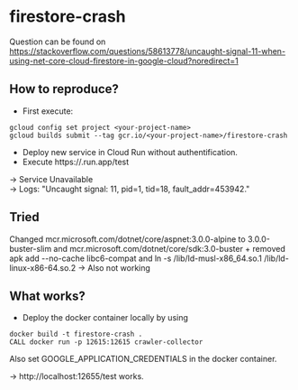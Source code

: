 # firestore-crash

Question can be found on https://stackoverflow.com/questions/58613778/uncaught-signal-11-when-using-net-core-cloud-firestore-in-google-cloud?noredirect=1

## How to reproduce?

* First execute:

```
gcloud config set project <your-project-name>
gcloud builds submit --tag gcr.io/<your-project-name>/firestore-crash
```

* Deploy new service in Cloud Run without authentification.
* Execute https://<your name>.run.app/test

-> Service Unavailable                                                                            
-> Logs: "Uncaught signal: 11, pid=1, tid=18, fault_addr=453942."

## Tried

Changed mcr.microsoft.com/dotnet/core/aspnet:3.0.0-alpine to 3.0.0-buster-slim and mcr.microsoft.com/dotnet/core/sdk:3.0-buster + removed apk add --no-cache libc6-compat and ln -s /lib/ld-musl-x86_64.so.1 /lib/ld-linux-x86-64.so.2
-> Also not working

## What works?

* Deploy the docker container locally by using

```
docker build -t firestore-crash .
CALL docker run -p 12615:12615 crawler-collector
```

Also set GOOGLE_APPLICATION_CREDENTIALS in the docker container.

-> http://localhost:12655/test works.